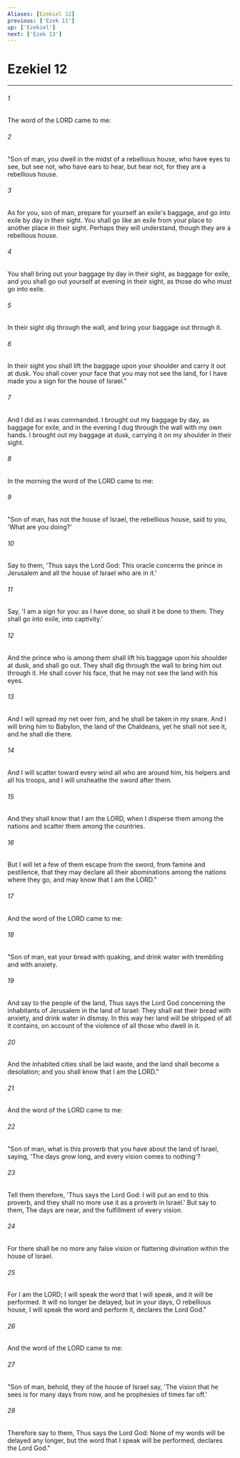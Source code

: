 ```yaml
---
Aliases: [Ezekiel 12]
previous: ['Ezek 11']
up: ['Ezekiel']
next: ['Ezek 13']
---
```

# Ezekiel 12

***

 

###### 1 
The word of the LORD came to me: 
 

###### 2 
"Son of man, you dwell in the midst of a rebellious house, who have eyes to see, but see not, who have ears to hear, but hear not, for they are a rebellious house. 
 

###### 3 
As for you, son of man, prepare for yourself an exile's baggage, and go into exile by day in their sight. You shall go like an exile from your place to another place in their sight. Perhaps they will understand, though they are a rebellious house. 
 

###### 4 
You shall bring out your baggage by day in their sight, as baggage for exile, and you shall go out yourself at evening in their sight, as those do who must go into exile. 
 

###### 5 
In their sight dig through the wall, and bring your baggage out through it. 
 

###### 6 
In their sight you shall lift the baggage upon your shoulder and carry it out at dusk. You shall cover your face that you may not see the land, for I have made you a sign for the house of Israel."
 
 

###### 7 
And I did as I was commanded. I brought out my baggage by day, as baggage for exile, and in the evening I dug through the wall with my own hands. I brought out my baggage at dusk, carrying it on my shoulder in their sight.
 
 

###### 8 
In the morning the word of the LORD came to me: 
 

###### 9 
"Son of man, has not the house of Israel, the rebellious house, said to you, 'What are you doing?' 
 

###### 10 
Say to them, 'Thus says the Lord God: This oracle concerns the prince in Jerusalem and all the house of Israel who are in it.' 
 

###### 11 
Say, 'I am a sign for you: as I have done, so shall it be done to them. They shall go into exile, into captivity.' 
 

###### 12 
And the prince who is among them shall lift his baggage upon his shoulder at dusk, and shall go out. They shall dig through the wall to bring him out through it. He shall cover his face, that he may not see the land with his eyes. 
 

###### 13 
And I will spread my net over him, and he shall be taken in my snare. And I will bring him to Babylon, the land of the Chaldeans, yet he shall not see it, and he shall die there. 
 

###### 14 
And I will scatter toward every wind all who are around him, his helpers and all his troops, and I will unsheathe the sword after them. 
 

###### 15 
And they shall know that I am the LORD, when I disperse them among the nations and scatter them among the countries. 
 

###### 16 
But I will let a few of them escape from the sword, from famine and pestilence, that they may declare all their abominations among the nations where they go, and may know that I am the LORD."
 
 

###### 17 
And the word of the LORD came to me: 
 

###### 18 
"Son of man, eat your bread with quaking, and drink water with trembling and with anxiety. 
 

###### 19 
And say to the people of the land, Thus says the Lord God concerning the inhabitants of Jerusalem in the land of Israel: They shall eat their bread with anxiety, and drink water in dismay. In this way her land will be stripped of all it contains, on account of the violence of all those who dwell in it. 
 

###### 20 
And the inhabited cities shall be laid waste, and the land shall become a desolation; and you shall know that I am the LORD."
 
 

###### 21 
And the word of the LORD came to me: 
 

###### 22 
"Son of man, what is this proverb that you have about the land of Israel, saying, 'The days grow long, and every vision comes to nothing'? 
 

###### 23 
Tell them therefore, 'Thus says the Lord God: I will put an end to this proverb, and they shall no more use it as a proverb in Israel.' But say to them, The days are near, and the fulfillment of every vision. 
 

###### 24 
For there shall be no more any false vision or flattering divination within the house of Israel. 
 

###### 25 
For I am the LORD; I will speak the word that I will speak, and it will be performed. It will no longer be delayed, but in your days, O rebellious house, I will speak the word and perform it, declares the Lord God."
 
 

###### 26 
And the word of the LORD came to me: 
 

###### 27 
"Son of man, behold, they of the house of Israel say, 'The vision that he sees is for many days from now, and he prophesies of times far off.' 
 

###### 28 
Therefore say to them, Thus says the Lord God: None of my words will be delayed any longer, but the word that I speak will be performed, declares the Lord God."
 
